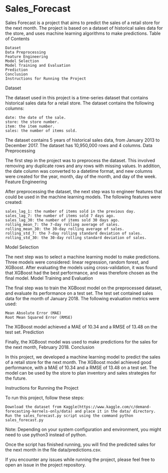# Sales_Forecast
Sales Forecast is a project that aims to predict the sales of a retail store for the next month. The project is based on a dataset of historical sales data for the store, and uses machine learning algorithms to make predictions.
Table of Contents
    
    Dataset
    Data Preprocessing
    Feature Engineering
    Model Selection
    Model Training and Evaluation
    Prediction
    Conclusion
    Instructions for Running the Project

Dataset

The dataset used in this project is a time-series dataset that contains historical sales data for a retail store. The dataset contains the following columns:

    date: the date of the sale.
    store: the store number.
    item: the item number.
    sales: the number of items sold.

The dataset contains 5 years of historical sales data, from January 2013 to December 2017. The dataset has 10,950,000 rows and 4 columns.
Data Preprocessing

The first step in the project was to preprocess the dataset. This involved removing any duplicate rows and any rows with missing values. In addition, the date column was converted to a datetime format, and new columns were created for the year, month, day of the month, and day of the week.
Feature Engineering

After preprocessing the dataset, the next step was to engineer features that could be used in the machine learning models. The following features were created:

    sales_lag_1: the number of items sold in the previous day.
    sales_lag_7: the number of items sold 7 days ago.
    sales_lag_30: the number of items sold 30 days ago.
    rolling_mean_7: the 7-day rolling average of sales.
    rolling_mean_30: the 30-day rolling average of sales.
    rolling_std_7: the 7-day rolling standard deviation of sales.
    rolling_std_30: the 30-day rolling standard deviation of sales.

Model Selection

The next step was to select a machine learning model to make predictions. Three models were considered: linear regression, random forest, and XGBoost. After evaluating the models using cross-validation, it was found that XGBoost had the best performance, and was therefore chosen as the final model.
Model Training and Evaluation

The final step was to train the XGBoost model on the preprocessed dataset, and evaluate its performance on a test set. The test set contained sales data for the month of January 2018. The following evaluation metrics were used:

    Mean Absolute Error (MAE)
    Root Mean Squared Error (RMSE)

The XGBoost model achieved a MAE of 10.34 and a RMSE of 13.48 on the test set.
Prediction

Finally, the XGBoost model was used to make predictions for the sales for the next month, February 2018.
Conclusion

In this project, we developed a machine learning model to predict the sales of a retail store for the next month. The XGBoost model achieved good performance, with a MAE of 10.34 and a RMSE of 13.48 on a test set. The model can be used by the store to plan inventory and sales strategies for the future.

Instructions for Running the Project

To run this project, follow these steps:

    Download the dataset from Kaggle(https://www.kaggle.com/c/demand-forecasting-kernels-only/data) and place it in the data/ directory.
    Run the sales_forecast.py script using the command python sales_forecast.py

Note: Depending on your system configuration and environment, you might need to use python3 instead of python.

Once the script has finished running, you will find the predicted sales for the next month in the file data/predictions.csv.

If you encounter any issues while running the project, please feel free to open an issue in the project repository.
